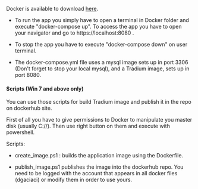 Docker is available to download [here](https://docs.docker.com/install/#supported-platforms). 

- To run the app you simply have to open a terminal in Docker folder and execute "docker-compose up".
To access the app you have to open your navigator and go to https://localhost:8080 .

- To stop the app you have to execute "docker-compose down" on user terminal.

- The docker-compose.yml file uses a mysql image sets up in port 3306 (Don't forget to stop your local mysql), and a Tradium image, sets up in port 8080.


#### Scripts (Win 7 and above only)

You can use those scripts for build Tradium image and publish it in the repo on dockerhub site.

First of all you have to give permissions to Docker to manipulate you master disk (usually C://). 
Then use right button on them and execute with powershell.


Scripts:

- create_image.ps1 : builds the application image using the Dockerfile.  

- publish_image.ps1 publishes the image into the dockerhub repo. You need to be logged with the account that appears in all docker files (dgaciaci) or modify them in order to use yours.
